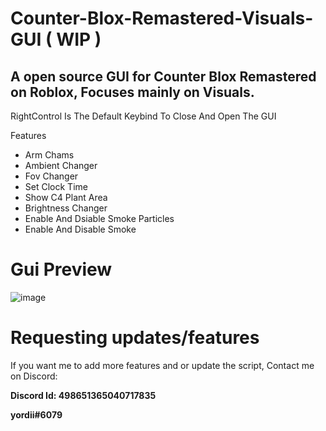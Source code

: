 # Counter-Blox-Remastered-Visuals-GUI ( WIP ) #
## A open source GUI for Counter Blox Remastered on Roblox, Focuses mainly on Visuals.

RightControl Is The Default Keybind To Close And Open The GUI

Features

* Arm Chams
* Ambient Changer
* Fov Changer
* Set Clock Time
* Show C4 Plant Area 
* Brightness Changer
* Enable And Dsiable Smoke Particles
* Enable And Disable Smoke

# Gui Preview #
![image](https://user-images.githubusercontent.com/80932924/206889948-6e429e9e-56cf-44d9-be75-ee394f541a14.png)

# Requesting updates/features #
If you want me to add more features and or update the script, Contact me on Discord:

**Discord Id: 498651365040717835**

**yordii#6079**
